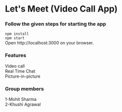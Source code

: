 # Let's Meet (Video Call App)

### Follow the given steps for starting the app
```npm install```    
```npm start```    
Open http://localhost:3000 on your browser.  

### Features 
Video call  
Real Time Chat  
Picture-in-picture  

### Group members
1-Mohit Sharma  
2-Khushi Agrawal  
